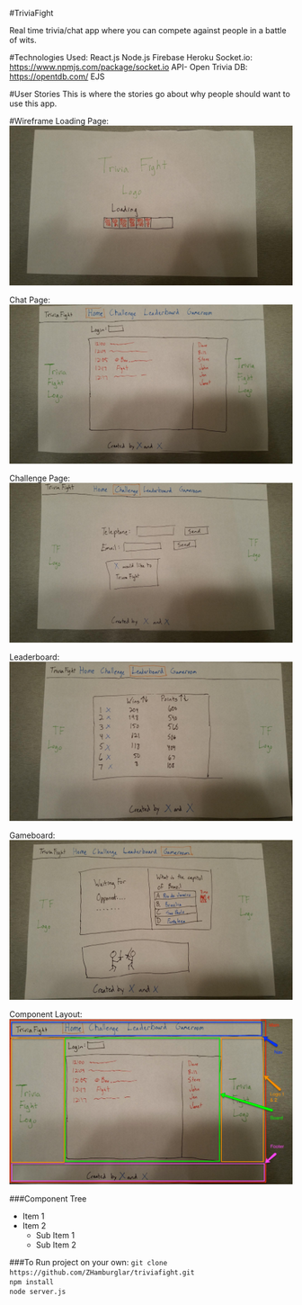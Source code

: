 #TriviaFight

Real time trivia/chat app where you can compete against people in a battle of wits.

#Technologies Used:
React.js
Node.js
Firebase
Heroku
Socket.io: https://www.npmjs.com/package/socket.io
API- Open Trivia DB: https://opentdb.com/
EJS

#User Stories
This is where the stories go about why people should want to use this app.

#Wireframe
Loading Page: ![Loading Page](/images/Wireframe1.jpg)

Chat Page: ![Chat Page](/images/Wireframe2.jpg)

Challenge Page: ![Alt Text](/images/Wireframe3.jpg)

Leaderboard: ![Alt Text](/images/Wireframe4.jpg)

Gameboard: ![Alt Text](/images/Wireframe5.jpg)

Component Layout: ![Alt Text](/images/ComponentLayout.png)

###Component Tree
* Item 1
* Item 2
  * Sub Item 1
  * Sub Item 2

###To Run project on your own:
```git clone https://github.com/ZHamburglar/triviafight.git```
<br>
```npm install```
<br>
```node server.js```
